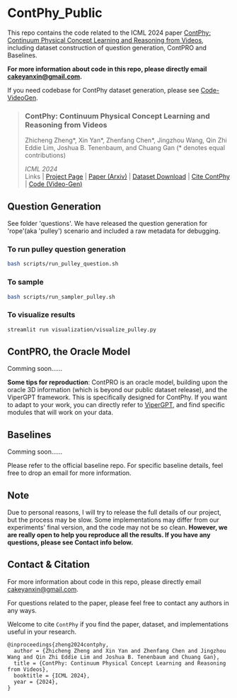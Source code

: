 # ContPhy_Public

This repo contains the code related to the ICML 2024 paper [ContPhy: Continuum Physical Concept Learning and Reasoning from Videos](https://physical-reasoning-project.github.io/), including dataset construction of question generation, ContPRO and Baselines. 

**For more information about code in this repo, please directly email cakeyanxin@gmail.com.**

If you need codebase for ContPhy dataset generation, please see [Code-VideoGen](https://github.com/zzcnewly/ContPhy-Gen/tree/main). 

> ### ContPhy: Continuum Physical Concept Learning and Reasoning from Videos   
> Zhicheng Zheng\*, Xin Yan\*, Zhenfang Chen\*, Jingzhou Wang, Qin Zhi Eddie Lim, Joshua B. Tenenbaum, and Chuang Gan (\* denotes equal contributions)  
>
> *ICML 2024*  
> Links | [Project Page](https://physical-reasoning-project.github.io/) | [Paper (Arxiv)](https://arxiv.org/abs/2402.06119) | [Dataset Download](https://huggingface.co/datasets/zzcnewly/ContPhy_Dataset) | [Cite ContPhy ](#citation) | [Code (Video-Gen)](https://github.com/zzcnewly/ContPhy-Gen/tree/main)

## Question Generation

See folder 'questions'. We have released the question generation for 'rope'(aka 'pulley') scenario and included a raw metadata for debugging.

### To run pulley question generation

```bash
bash scripts/run_pulley_question.sh
```

### To sample

```bash
bash scripts/run_sampler_pulley.sh
```

### To visualize results

```bash
streamlit run visualization/visualize_pulley.py
```

## ContPRO, the Oracle Model

Comming soon......

**Some tips for reproduction**: ContPRO is an oracle model, building upon the oracle 3D information (which is beyond our public dataset release), and the ViperGPT framework. This is specifically designed for ContPhy. If you want to adapt to your work, you can directly refer to [ViperGPT](https://viper.cs.columbia.edu/), and find specific modules that will work on your data.

## Baselines

Comming soon......

Please refer to the official baseline repo. For specific baseline details, feel free to drop an email for more information.

## Note

Due to personal reasons, I will try to release the full details of our project, but the process may be slow. Some implementations may differ from our experiments' final version, and the code may not be so clean. **However, we are really open to help you reproduce all the results. If you have any questions, please see Contact info below.**

## Contact & Citation

For more information about code in this repo, please directly email cakeyanxin@gmail.com.

For questions related to the paper, please feel free to contact any authors in any ways.

Welcome to cite `ContPhy` if you find the paper, dataset, and implementations useful in your research.

```
@inproceedings{zheng2024contphy,
  author = {Zhicheng Zheng and Xin Yan and Zhenfang Chen and Jingzhou Wang and Qin Zhi Eddie Lim and Joshua B. Tenenbaum and Chuang Gan},
  title = {ContPhy: Continuum Physical Concept Learning and Reasoning from Videos},
  booktitle = {ICML 2024},
  year = {2024},
}
```

